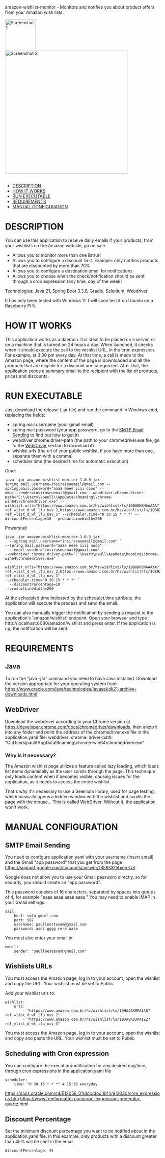 
amazon-wishlist-monitor - Monitors and notifies you about product offers from your Amazon wish lists.

<img src="https://github.com/user-attachments/assets/6f6e2f4b-dbbd-49b2-ba77-8edfde5333ab" alt="Screenshot 1" width="100" style="margin-right:100px;">

<img src="https://github.com/user-attachments/assets/03c057d8-ae10-44cc-acb5-1ead45f8b60e" alt="Screenshot 2" width="400">
<br><br>


- [DESCRIPTION](#description)
- [HOW IT WORKS](#how-it-works)
- [RUN EXECUTABLE](#run-executable)
- [REQUIREMENTS](#requirements)
- [MANUAL CONFIGURATION](#manual-configuration)

# DESCRIPTION
You can use this application to receive daily emails if your products, from your wishlists on the Amazon website, go on sale.

- Allows you to monitor more than one list/url
- Allows you to configure a discount limit. Example: only notifies products that are discounted by more than 70%
- Allows you to configure a destination email for notifications
- Allows you to choose when the check/notification should be sent through a cron expression (any time, day of the week)

Technologies: Java 21, Spring Boot 3.3.6, Gradle, Selenium, Webdriver.

It has only been tested with Windows 11. I will soon test it on Ubuntu on a Raspberry Pi 5.

# HOW IT WORKS
This application works as a daemon. It is ideal to be placed on a server, or on a machine that is turned on 24 hours a day. When launched, it checks when it should execute the call to the wishlist URL, in the cron expression. For example, at 3:30 pm every day. At that time, a call is made to the Amazon page, where the content of the page is downloaded and all the products that are eligible for a discount are categorized. After that, the application sends a summary email to the recipient with the list of products, prices and discounts.

# RUN EXECUTABLE
Just download the release (.jar file) and run the command in Windows cmd, replacing the fields:
- spring.mail.username (your gmail email)
- spring.mail.password (your app password, go to the [SMTP Email Sending](#smtp-email-sending) to find out how to get it)
- webdriver.chrome.driver-path (the path to your chromedriver.exe file, go to the [WebDriver](#webdriver) section to download it)
- wishlist.urls (the url of your public wishlist, if you have more than one, separate them with a comma)
- scheduler.time (the desired time for automatic execution)

Cmd:

    java -jar amazon-wishlist-monitor-1.0.0.jar --spring.mail.username=insiraseuemail@gmail.com --spring.mail.password="aaaa eeee iiii oooo" --email.sender=insiraseuemail@gmail.com --webdriver.chrome.driver-path="C:\\Users\\paull\\AppData\\Roaming\\chrome-win64\\chromedriver.exe" --wishlist.urls="https://www.amazon.com.br/hz/wishlist/ls/19BUDH5MAAAAA?ref_=list_d_wl_lfu_nav_2,https://www.amazon.com.br/hz/wishlist/ls/1QSH2OXCEEEEE?ref_=list_d_wl_lfu_nav_1" --scheduler.time="0 30 15 * * *" --discountPercentage=10 --productLineWidth=200


Powershell

    java -jar amazon-wishlist-monitor-1.0.0.jar `
      --spring.mail.username="insiraseuemail@gmail.com" `
    --spring.mail.password="aaaa eeee iiii oooo" `
      --email.sender="insiraseuemail@gmail.com" `
    --webdriver.chrome.driver-path="C:\Users\paull\AppData\Roaming\chrome-win64\chromedriver.exe" `
      --wishlist.urls="https://www.amazon.com.br/hz/wishlist/ls/19BUDH5MAAAAA?ref_=list_d_wl_lfu_nav_2,https://www.amazon.com.br/hz/wishlist/ls/1QSH2OXCEEEEE?ref_=list_d_wl_lfu_nav_1" `
    --scheduler.time="0 30 15 * * *" `
      --discountPercentage=10 `
    --productLineWidth=200

At the scheduled time indicated by the scheduler.time attribute, the application will execute the process and send the email.

You can also manually trigger the notification by sending a request to the application's 'amazon/wishlist' endpoint. Open your browser and type http://localhost:8080/amazon/wishlist and press enter. If the application is up, the notification will be sent.
# REQUIREMENTS

## Java
To run the "java -jar" command you need to have Java installed. Download the version appropriate for your operating system from: https://www.oracle.com/java/technologies/javase/jdk21-archive-downloads.html

## WebDriver

Download the webdriver according to your Chrome version at https://developer.chrome.com/docs/chromedriver/downloads, then unzip it into any folder and point the address of the chromedriver.exe file in the application.yaml file:
    webdriver:
        chrome:
        driver-path: "C:\\Users\\paull\\AppData\\Roaming\\chrome-win64\\chromedriver.exe"

### Why is it necessary?
The Amazon wishlist page utilizes a feature called lazy loading, which loads list items dynamically as the user scrolls through the page. This technique only loads content when it becomes visible, causing issues for the application, as it needs to access the entire wishlist.

That's why it's necessary to use a Selenium library, used for page testing, which basically opens a hidden window with the wishlist and scrolls the page with the mouse... This is called WebDriver. Without it, the application won't work.

# MANUAL CONFIGURATION
## SMTP Email Sending
You need to configure application.yaml with your username (insert email) and the Gmail "app password" that you get from the page https://support.google.com/accounts/answer/185833?hl=en-US

Google does not allow you to use your Gmail password directly, so for security, you should create an "app password".

This password consists of 16 characters, separated by spaces into groups of 4, for example "aaaa aaaa aaaa aaaa "
You may need to enable IMAP in your Gmail settings.
    
    mail:
        host: smtp.gmail.com
        port: 587
        username: paulloestevam@gmail.com
        password: asdz gggg rere aaaa

You must also enter your email in:
    
    email:
        sender: "paulloestevam@gmail.com"


## Wishlists URLs
You must access the Amazon page, log in to your account, open the wishlist and copy the URL.
Your wishlist must be set to Public.

Add your wishlist urls to:

    wishlist:
        urls:
            - "https://www.amazon.com.br/hz/wishlist/ls/19HAJAKMPA1AR?ref_=list_d_wl_lfu_nav_2"
            - "https://www.amazon.com.br/hz/wishlist/ls/19JASKDJPA1ZZ?ref_=list_d_wl_lfu_nav_3"

You must access the Amazon page, log in to your account, open the wishlist and copy and paste the URL.
Your wishlist must be set to Public.

## Scheduling with Cron expression
You can configure the execution/notification for any desired day/time, through cron expressions in the application.yaml file    
    
    scheduler:
        time: "0 30 15 * * *" # 15:30 everyday

https://docs.oracle.com/cd/E12058_01/doc/doc.1014/e12030/cron_expressions.htm
https://www.freeformatter.com/cron-expression-generator-quartz.html

## Discount Percentage
Set the minimum discount percentage you want to be notified about in the application.yaml file.
In this example, only products with a discount greater than 45% will be sent in the email.

    discountPercentage: 45

